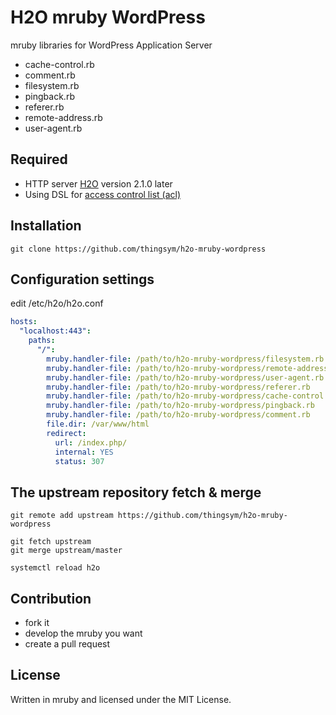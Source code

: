 # H2O mruby WordPress

mruby libraries for WordPress Application Server

* cache-control.rb
* comment.rb
* filesystem.rb
* pingback.rb
* referer.rb
* remote-address.rb
* user-agent.rb

## Required

* HTTP server [H2O](https://h2o.examp1e.net/) version 2.1.0 later
* Using DSL for [access control list (acl)](https://h2o.examp1e.net/configure/access_control.html)

## Installation

`git clone https://github.com/thingsym/h2o-mruby-wordpress`

## Configuration settings

edit /etc/h2o/h2o.conf

```yml
hosts:
  "localhost:443":
    paths:
      "/":
        mruby.handler-file: /path/to/h2o-mruby-wordpress/filesystem.rb
        mruby.handler-file: /path/to/h2o-mruby-wordpress/remote-address.rb
        mruby.handler-file: /path/to/h2o-mruby-wordpress/user-agent.rb
        mruby.handler-file: /path/to/h2o-mruby-wordpress/referer.rb
        mruby.handler-file: /path/to/h2o-mruby-wordpress/cache-control.rb
        mruby.handler-file: /path/to/h2o-mruby-wordpress/pingback.rb
        mruby.handler-file: /path/to/h2o-mruby-wordpress/comment.rb
        file.dir: /var/www/html
        redirect:
          url: /index.php/
          internal: YES
          status: 307
```

## The upstream repository fetch & merge

```
git remote add upstream https://github.com/thingsym/h2o-mruby-wordpress

git fetch upstream
git merge upstream/master

systemctl reload h2o
```

## Contribution

* fork it
* develop the mruby you want
* create a pull request

## License

Written in mruby and licensed under the MIT License.
